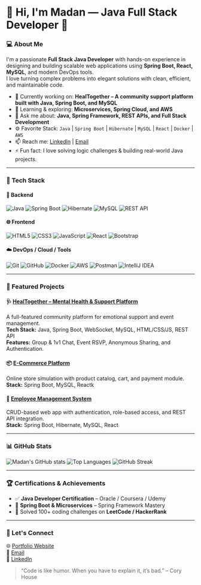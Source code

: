 # 👋 Hi, I'm Madan — Java Full Stack Developer 🚀

### 💻 About Me
I'm a passionate **Full Stack Java Developer** with hands-on experience in designing and building scalable web applications using **Spring Boot, React, MySQL**, and modern DevOps tools.  
I love turning complex problems into elegant solutions with clean, efficient, and maintainable code.

- 🔭 Currently working on: **HealTogether – A community support platform built with Java, Spring Boot, and MySQL**
- 🌱 Learning & exploring: **Microservices, Spring Cloud, and AWS**
- 💬 Ask me about: **Java, Spring Framework, REST APIs, and Full Stack Development**
- ⚙️ Favorite Stack: `Java` | `Spring Boot` | `Hibernate` | `MySQL` | `React` | `Docker` | `AWS`
- 📫 Reach me: [LinkedIn](https://linkedin.com/in/madangowdabh) | [Email](mailto:madanbh5454@gmaail.combh)
- ⚡ Fun fact: I love solving logic challenges & building real-world Java projects.

---

### 🧠 Tech Stack

#### 💾 Backend
![Java](https://img.shields.io/badge/Java-%23ED8B00.svg?style=for-the-badge&logo=openjdk&logoColor=white)
![Spring Boot](https://img.shields.io/badge/Spring%20Boot-%236DB33F.svg?style=for-the-badge&logo=springboot&logoColor=white)
![Hibernate](https://img.shields.io/badge/Hibernate-%236DB33F.svg?style=for-the-badge&logo=hibernate&logoColor=white)
![MySQL](https://img.shields.io/badge/MySQL-%2300f.svg?style=for-the-badge&logo=mysql&logoColor=white)
![REST API](https://img.shields.io/badge/REST-API-blue?style=for-the-badge)

#### 🌐 Frontend
![HTML5](https://img.shields.io/badge/HTML5-%23E34F26.svg?style=for-the-badge&logo=html5&logoColor=white)
![CSS3](https://img.shields.io/badge/CSS3-%231572B6.svg?style=for-the-badge&logo=css3&logoColor=white)
![JavaScript](https://img.shields.io/badge/JavaScript-%23F7DF1E.svg?style=for-the-badge&logo=javascript&logoColor=black)
![React](https://img.shields.io/badge/React-%2361DAFB.svg?style=for-the-badge&logo=react&logoColor=black)
![Bootstrap](https://img.shields.io/badge/Bootstrap-%23563D7C.svg?style=for-the-badge&logo=bootstrap&logoColor=white)

#### ☁️ DevOps / Cloud / Tools
![Git](https://img.shields.io/badge/Git-%23F05033.svg?style=for-the-badge&logo=git&logoColor=white)
![GitHub](https://img.shields.io/badge/GitHub-%23121011.svg?style=for-the-badge&logo=github&logoColor=white)
![Docker](https://img.shields.io/badge/Docker-%230db7ed.svg?style=for-the-badge&logo=docker&logoColor=white)
![AWS](https://img.shields.io/badge/AWS-%23FF9900.svg?style=for-the-badge&logo=amazonaws&logoColor=white)
![Postman](https://img.shields.io/badge/Postman-FF6C37?style=for-the-badge&logo=postman&logoColor=white)
![IntelliJ IDEA](https://img.shields.io/badge/IntelliJ%20IDEA-%23000000.svg?style=for-the-badge&logo=intellij-idea&logoColor=white)

---

### 🧩 Featured Projects

#### 🩺 [HealTogether – Mental Health & Support Platform](https://github.com/MadanGowda-BH/HealTogether)
A full-featured community platform for emotional support and event management.  
**Tech Stack:** Java, Spring Boot, WebSocket, MySQL, HTML/CSS/JS, REST API  
**Features:** Group & 1v1 Chat, Event RSVP, Anonymous Sharing, and Authentication.


#### 📦 [E-Commerce Platform ](https://github.com/MadanGowda-BH/ecommerce-app)
Online store simulation with product catalog, cart, and payment module.  
**Stack:** Spring Boot, MySQL, Reactk

#### 💼 [Employee Management System](https://github.com/MadanGowda-BH/employee-management)
CRUD-based web app with authentication, role-based access, and REST API integration.  
**Stack:** Spring Boot, Hibernate, MySQL, React

---

### 📊 GitHub Stats

![Madan's GitHub stats](https://github-readme-stats.vercel.app/api?username=MadanGowda-BH&show_icons=true&theme=react)
![Top Languages](https://github-readme-stats.vercel.app/api/top-langs/?username=MadanGowda-BH&layout=compact&theme=react)
![GitHub Streak](https://github-readme-streak-stats.herokuapp.com/?user=MadanGowda-BH&theme=react)

---

### 🏆 Certifications & Achievements
- ✅ **Java Developer Certification** – Oracle / Coursera / Udemy
- 🏅 **Spring Boot & Microservices** – Spring Framework Mastery
- 🧠 Solved 100+ coding challenges on **LeetCode / HackerRank**

---

### 💬 Let's Connect
🌐 [Portfolio Website](https://your-portfolio-link.com)  
📧 [Email](mailto:madanbh5454@gmail.com)  
💼 [LinkedIn](https://linkedin.com/in/madangowdabh)

> “Code is like humor. When you have to explain it, it’s bad.” – Cory House
